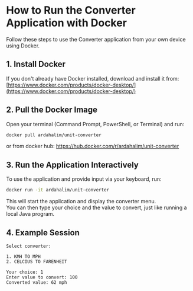 
# How to Run the Converter Application with Docker

Follow these steps to use the Converter application from your own device using Docker.

## 1. **Install Docker**

If you don't already have Docker installed, download and install it from:  
[https://www.docker.com/products/docker-desktop/](https://www.docker.com/products/docker-desktop/)

## 2. **Pull the Docker Image**

Open your terminal (Command Prompt, PowerShell, or Terminal) and run:

```sh
docker pull ardahalim/unit-converter
```
or from docker hub: https://hub.docker.com/r/ardahalim/unit-converter


## 3. **Run the Application Interactively**

To use the application and provide input via your keyboard, run:

```sh
docker run -it ardahalim/unit-converter
```

This will start the application and display the converter menu.  
You can then type your choice and the value to convert, just like running a local Java program.


## 4. **Example Session**

```
Select converter:

1. KMH TO MPH
2. CELCIUS TO FARENHEIT

Your choice: 1
Enter value to convert: 100
Converted value: 62 mph
```
